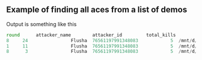 ## Example of finding all aces from a list of demos

Output is something like this
```python
round      attacker_name        attacker_id         total_kills                                               file
8     24                Flusha  76561197991348083            5  /mnt/d/b/mygames/match730_00342338571285718641...
1     11                Flusha  76561197991348083            5  /mnt/d/b/mygames/match730_00342619314400002067...
8      3                Flusha  76561197991348083            5  /mnt/d/b/mygames/
```